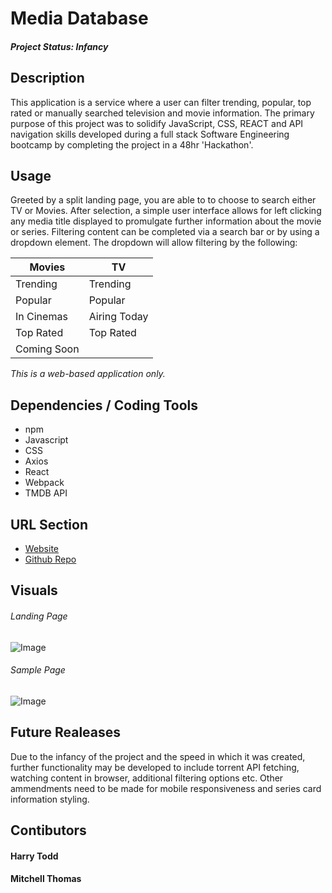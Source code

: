 # Media Database
##### Project Status: Infancy

## Description
This application is a service where a user can filter trending, popular, 
top rated or manually searched television and movie information. The primary purpose of
this project was to solidify JavaScript, CSS, REACT and API navigation skills developed during a 
full stack Software Engineering bootcamp by completing the project in a 48hr 'Hackathon'. 

## Usage
Greeted by a split landing page, you are able to to choose to search either 
TV or Movies.
After selection, a simple user interface allows for left clicking any media title displayed to promulgate further information
about the movie or series. 
Filtering content can be completed via a search bar or by using a dropdown element. 
The dropdown will allow filtering by the following:

Movies | TV
----------- | ------------
Trending    | Trending
Popular | Popular
In Cinemas | Airing Today
Top Rated | Top Rated
Coming Soon | 

*This is a web-based application only.*

## Dependencies / Coding Tools
* npm
* Javascript
* CSS 
* Axios
* React
* Webpack
* TMDB API

## URL Section 
* [Website](todd.github.io/project-2/)
* [Github Repo](https://github.com/harrytodd/project-2)

## Visuals
###### Landing Page
![Image](https://harrytodd.github.io/project-2/src/img/home-screenshot.png)
###### Sample Page
![Image](https://harrytodd.github.io/project-2/src/img/tv-screenshot.png)

## Future Realeases
Due to the infancy of the project and the speed in which it was created, further functionality 
may be developed to include torrent API fetching, watching content in browser, additional filtering 
options etc. Other ammendments need to be made for mobile responsiveness and series card information
styling. 

## Contibutors 
#### Harry Todd 
#### Mitchell Thomas



